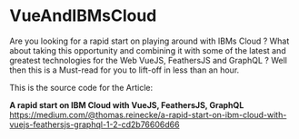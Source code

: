 # VueAndIBMsCloud


Are you looking for a rapid start on playing around with IBMs Cloud ? What about taking this opportunity and combining it with some of the latest and greatest technologies for the Web VueJS, FeathersJS and GraphQL ? Well then this is a Must-read for you to lift-off in less than an hour.

This is the source code for the Article:

**A rapid start on IBM Cloud with VueJS, FeathersJS, GraphQL**
https://medium.com/@thomas.reinecke/a-rapid-start-on-ibm-cloud-with-vuejs-feathersjs-graphql-1-2-cd2b76606d66

